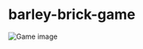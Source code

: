 # barley-brick-game

![Game image](/Users/mikalai/Desktop/SEI-1025/unit_1/my_project/barley-brick-game/barley-game_image.png)

